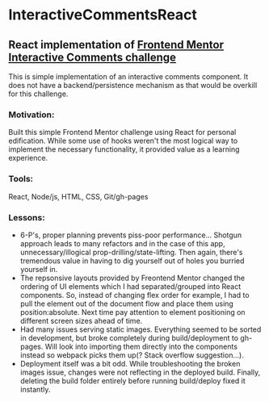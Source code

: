 # InteractiveCommentsReact

## React implementation of [Frontend Mentor](https://www.frontendmentor.io/home) [Interactive Comments challenge](https://www.frontendmentor.io/challenges/interactive-comments-section-iG1RugEG9)

This is simple implementation of an interactive comments component.
It does not have a backend/persistence mechanism as that would be overkill for this challenge.

### Motivation:

Built this simple Frontend Mentor challenge using React for personal edification.
While some use of hooks weren't the most logical way to implement the necessary functionality, it provided value as a learning experience.

### Tools:

React, Node/js, HTML, CSS, Git/gh-pages

### Lessons:

- 6-P's, proper planning prevents piss-poor performance...
  Shotgun approach leads to many refactors and in the case of this app, unnecessary/illogical prop-drilling/state-lifting.
  Then again, there's tremendous value in having to dig yourself out of holes you burried yourself in.
- The repsonsive layouts provided by Freontend Mentor changed the ordering of UI elements which I had separated/grouped into React components. So, instead of changing flex order for example, I had to pull the element out of the document flow and place them using position:absolute. Next time pay attention to element positioning on different screen sizes ahead of time.
- Had many issues serving static images. Everything seemed to be sorted in development, but broke completely during build/deployment to gh-pages. Will look into importing them directly into the components instead so webpack picks them up(? Stack overflow suggestion...).
- Deployment itself was a bit odd. While troubleshooting the broken images issue, changes were not reflecting in the deployed build. Finally, deleting the build folder entirely before running build/deploy fixed it instantly.
